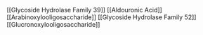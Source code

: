 [[Glycoside Hydrolase Family 39]]
[[Aldouronic Acid]]
[[Arabinoxylooligosaccharide]]
[[Glycoside Hydrolase Family 52]]
[[Glucronoxylooligosaccharide]]
